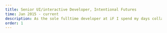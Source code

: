 ```yaml
---
title: Senior UI/interactive Developer, Intentional Futures
time: Jan 2015 - current
description: As the sole fulltime developer at iF I spend my days collaborating with a team of awesome designers, interfacing with clients, and strategizing with our producers. I have been lucky to develop the wonderful www.intentionalfutures.com and be part the development process of a variety of exciting client projects, including a few startup ventures as well as a fortune 500 company. My time at iF has been one of lateral growth, exposing me to new ways of collaborating and thinking - including expanding my role as a strategist and UX thinker. 
order: 1
---
```

